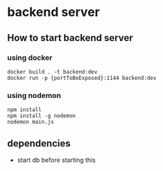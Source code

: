 # backend server
## How to start backend server
### using docker
    docker build . -t backend:dev
    docker run -p {portToBeExposed}:1144 backend:dev
### using nodemon
    npm install
    npm install -g nodemon
    nodemon main.js
## dependencies
* start db before starting this

